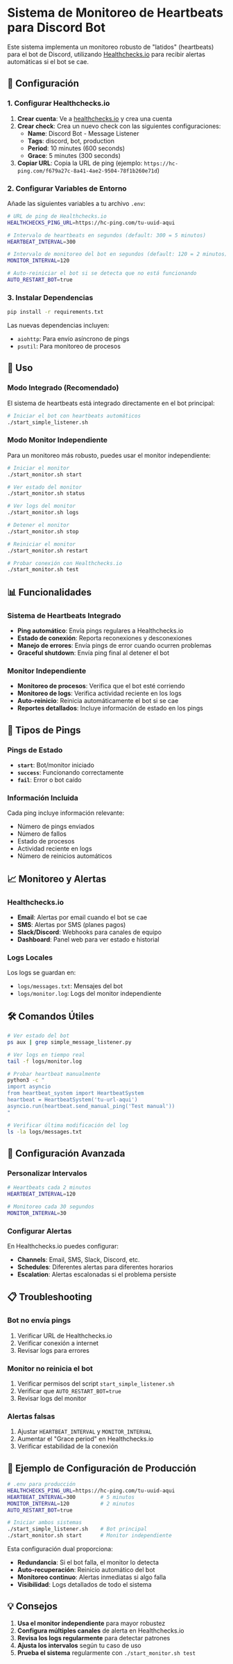 # Sistema de Monitoreo de Heartbeats para Discord Bot

Este sistema implementa un monitoreo robusto de "latidos" (heartbeats) para el bot de Discord, utilizando [Healthchecks.io](https://healthchecks.io) para recibir alertas automáticas si el bot se cae.

## 🔧 Configuración

### 1. Configurar Healthchecks.io

1. **Crear cuenta**: Ve a [healthchecks.io](https://healthchecks.io) y crea una cuenta
2. **Crear check**: Crea un nuevo check con las siguientes configuraciones:
   - **Name**: Discord Bot - Message Listener
   - **Tags**: discord, bot, production
   - **Period**: 10 minutes (600 seconds)
   - **Grace**: 5 minutes (300 seconds)
3. **Copiar URL**: Copia la URL de ping (ejemplo: `https://hc-ping.com/f679a27c-8a41-4ae2-9504-78f1b260e71d`)

### 2. Configurar Variables de Entorno

Añade las siguientes variables a tu archivo `.env`:

```bash
# URL de ping de Healthchecks.io
HEALTHCHECKS_PING_URL=https://hc-ping.com/tu-uuid-aqui

# Intervalo de heartbeats en segundos (default: 300 = 5 minutos)
HEARTBEAT_INTERVAL=300

# Intervalo de monitoreo del bot en segundos (default: 120 = 2 minutos)
MONITOR_INTERVAL=120

# Auto-reiniciar el bot si se detecta que no está funcionando
AUTO_RESTART_BOT=true
```

### 3. Instalar Dependencias

```bash
pip install -r requirements.txt
```

Las nuevas dependencias incluyen:
- `aiohttp`: Para envío asíncrono de pings
- `psutil`: Para monitoreo de procesos

## 🚀 Uso

### Modo Integrado (Recomendado)

El sistema de heartbeats está integrado directamente en el bot principal:

```bash
# Iniciar el bot con heartbeats automáticos
./start_simple_listener.sh
```

### Modo Monitor Independiente

Para un monitoreo más robusto, puedes usar el monitor independiente:

```bash
# Iniciar el monitor
./start_monitor.sh start

# Ver estado del monitor
./start_monitor.sh status

# Ver logs del monitor
./start_monitor.sh logs

# Detener el monitor
./start_monitor.sh stop

# Reiniciar el monitor
./start_monitor.sh restart

# Probar conexión con Healthchecks.io
./start_monitor.sh test
```

## 📊 Funcionalidades

### Sistema de Heartbeats Integrado

- **Ping automático**: Envía pings regulares a Healthchecks.io
- **Estado de conexión**: Reporta reconexiones y desconexiones
- **Manejo de errores**: Envía pings de error cuando ocurren problemas
- **Graceful shutdown**: Envía ping final al detener el bot

### Monitor Independiente

- **Monitoreo de procesos**: Verifica que el bot esté corriendo
- **Monitoreo de logs**: Verifica actividad reciente en los logs
- **Auto-reinicio**: Reinicia automáticamente el bot si se cae
- **Reportes detallados**: Incluye información de estado en los pings

## 🔔 Tipos de Pings

### Pings de Estado

- **`start`**: Bot/monitor iniciado
- **`success`**: Funcionando correctamente
- **`fail`**: Error o bot caído

### Información Incluida

Cada ping incluye información relevante:
- Número de pings enviados
- Número de fallos
- Estado de procesos
- Actividad reciente en logs
- Número de reinicios automáticos

## 📈 Monitoreo y Alertas

### Healthchecks.io

- **Email**: Alertas por email cuando el bot se cae
- **SMS**: Alertas por SMS (planes pagos)
- **Slack/Discord**: Webhooks para canales de equipo
- **Dashboard**: Panel web para ver estado e historial

### Logs Locales

Los logs se guardan en:
- `logs/messages.txt`: Mensajes del bot
- `logs/monitor.log`: Logs del monitor independiente

## 🛠️ Comandos Útiles

```bash
# Ver estado del bot
ps aux | grep simple_message_listener.py

# Ver logs en tiempo real
tail -f logs/monitor.log

# Probar heartbeat manualmente
python3 -c "
import asyncio
from heartbeat_system import HeartbeatSystem
heartbeat = HeartbeatSystem('tu-url-aqui')
asyncio.run(heartbeat.send_manual_ping('Test manual'))
"

# Verificar última modificación del log
ls -la logs/messages.txt
```

## 🔧 Configuración Avanzada

### Personalizar Intervalos

```bash
# Heartbeats cada 2 minutos
HEARTBEAT_INTERVAL=120

# Monitoreo cada 30 segundos
MONITOR_INTERVAL=30
```

### Configurar Alertas

En Healthchecks.io puedes configurar:
- **Channels**: Email, SMS, Slack, Discord, etc.
- **Schedules**: Diferentes alertas para diferentes horarios
- **Escalation**: Alertas escalonadas si el problema persiste

## 📋 Troubleshooting

### Bot no envía pings

1. Verificar URL de Healthchecks.io
2. Verificar conexión a internet
3. Revisar logs para errores

### Monitor no reinicia el bot

1. Verificar permisos del script `start_simple_listener.sh`
2. Verificar que `AUTO_RESTART_BOT=true`
3. Revisar logs del monitor

### Alertas falsas

1. Ajustar `HEARTBEAT_INTERVAL` y `MONITOR_INTERVAL`
2. Aumentar el "Grace period" en Healthchecks.io
3. Verificar estabilidad de la conexión

## 🚨 Ejemplo de Configuración de Producción

```bash
# .env para producción
HEALTHCHECKS_PING_URL=https://hc-ping.com/tu-uuid-aqui
HEARTBEAT_INTERVAL=300        # 5 minutos
MONITOR_INTERVAL=120          # 2 minutos
AUTO_RESTART_BOT=true
```

```bash
# Iniciar ambos sistemas
./start_simple_listener.sh    # Bot principal
./start_monitor.sh start      # Monitor independiente
```

Esta configuración dual proporciona:
- **Redundancia**: Si el bot falla, el monitor lo detecta
- **Auto-recuperación**: Reinicio automático del bot
- **Monitoreo continuo**: Alertas inmediatas si algo falla
- **Visibilidad**: Logs detallados de todo el sistema

## 💡 Consejos

1. **Usa el monitor independiente** para mayor robustez
2. **Configura múltiples canales** de alerta en Healthchecks.io
3. **Revisa los logs regularmente** para detectar patrones
4. **Ajusta los intervalos** según tu caso de uso
5. **Prueba el sistema** regularmente con `./start_monitor.sh test`
